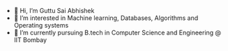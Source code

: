 - 👋 Hi, I’m Guttu Sai Abhishek
- 👀 I’m interested in Machine learning, Databases, Algorithms and Operating systems 
- 🌱 I’m currently pursuing B.tech in Computer Science and Engineering @ IIT Bombay
 
<!---
gsaiabhishek/gsaiabhishek is a ✨ special ✨ repository because its `README.md` (this file) appears on your GitHub profile.
You can click the Preview link to take a look at your changes.
--->
